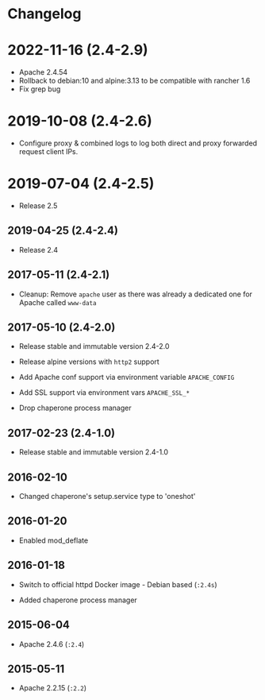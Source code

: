 # Changelog

# 2022-11-16 (2.4-2.9)

- Apache 2.4.54
- Rollback to debian:10 and alpine:3.13 to be compatible with rancher 1.6
- Fix grep bug

# 2019-10-08 (2.4-2.6)

- Configure proxy & combined logs to log both direct and proxy forwarded request client IPs.

# 2019-07-04 (2.4-2.5)

- Release 2.5

## 2019-04-25 (2.4-2.4)

- Release 2.4

## 2017-05-11 (2.4-2.1)

- Cleanup: Remove `apache` user as there was already a dedicated one for Apache called `www-data`

## 2017-05-10 (2.4-2.0)

- Release stable and immutable version 2.4-2.0

- Release alpine versions with `http2` support

- Add Apache conf support via environment variable `APACHE_CONFIG`

- Add SSL support via environment vars `APACHE_SSL_*`

- Drop chaperone process manager

## 2017-02-23 (2.4-1.0)

- Release stable and immutable version 2.4-1.0

## 2016-02-10

- Changed chaperone's setup.service type to 'oneshot'


## 2016-01-20

- Enabled mod_deflate


## 2016-01-18

- Switch to official httpd Docker image - Debian based (`:2.4s`)

- Added chaperone process manager


## 2015-06-04

- Apache 2.4.6 (`:2.4`)


## 2015-05-11

- Apache 2.2.15 (`:2.2`)
